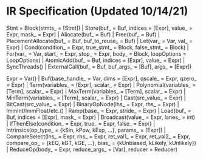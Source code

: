 # IR Specification (Updated 10/14/21)
Stmt
= Block(stmts_ = [Stmt])
| Store(buf_ = Buf, indices = [Expr], value_ = Expr, mask_ = Expr)
| Allocate(buf_ = Buf)
| Free(buf_ = Buf)
| PlacementAllocate(buf_ = Buf, buf_to_reuse_ = Buf)
| Let(var_ = Var, val_ = Expr)
| Cond(condition_ = Expr, true_stmt_ = Block, false_stmt_ = Block)
| For(var_ = Var, start_ = Expr, stop_ = Expr, body_ = Block, loopOptions = LoopOptions)
| AtomicAdd(buf_ = Buf, indices = [Expr], value_ = Expr)
| SyncThreads()
| ExternalCall(buf_ = Buf, buf_args_ = [Buf], args_ = [Expr])

Expr
= Var()
| Buf(base_handle_ = Var, dims = [Expr], qscale_ = Expr, qzero_ = Expr)
| Term(variables_ = [Expr], scalar_ = Expr)
| Polynomial(variables_ = [Term], scalar_ = Expr)
| MaxTerm(variables_ = [Term], scalar_ = Expr)
| MinTerm(variables_ = [Term], scalar_ = Expr)
| Cast(src_value_ = Expr)
| BitCast(src_value_ = Expr)
| BinaryOpNode(lhs_ = Expr, rhs_ = Expr)
| ImmInt/ImmFloat/etc.()
| Ramp(base_ = Expr, stride_ = Expr)
| Load(buf_ = Buf, indices = [Expr], mask_ = Expr)
| Broadcast(value_ = Expr, lanes_ = int)
| IfThenElse(condition_ = Expr, true_ = Expr, false_ = Expr)
| Intrinsics(op_type_ = {kSin, kPow, kExp, ...}, params_ = [Expr])
| CompareSelect(lhs_ = Expr, rhs_ = Expr, ret_val1_ = Expr, ret_val2_ = Expr, compare_op_ = {kEQ, kGT, kGE, ...}, bias_ = {kUnbiased, kLikely, kUnlikely})
| ReduceOp(body_ = Expr, reduce_args_ = [Var], reducer = Reducer)
